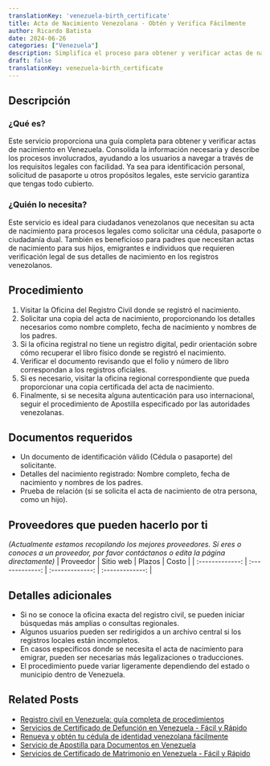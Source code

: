```yaml
---
translationKey: 'venezuela-birth_certificate'
title: Acta de Nacimiento Venezolana - Obtén y Verifica Fácilmente
author: Ricardo Batista
date: 2024-06-26
categories: ["Venezuela"]
description: Simplifica el proceso para obtener y verificar actas de nacimiento venezolanas con nuestra guía paso a paso y lista de documentos esenciales.
draft: false
translationKey: venezuela-birth_certificate
---
```


## Descripción
### ¿Qué es?
Este servicio proporciona una guía completa para obtener y verificar actas de nacimiento en Venezuela. Consolida la información necesaria y describe los procesos involucrados, ayudando a los usuarios a navegar a través de los requisitos legales con facilidad. Ya sea para identificación personal, solicitud de pasaporte u otros propósitos legales, este servicio garantiza que tengas todo cubierto.

### ¿Quién lo necesita?
Este servicio es ideal para ciudadanos venezolanos que necesitan su acta de nacimiento para procesos legales como solicitar una cédula, pasaporte o ciudadanía dual. También es beneficioso para padres que necesitan actas de nacimiento para sus hijos, emigrantes e individuos que requieren verificación legal de sus detalles de nacimiento en los registros venezolanos.

## Procedimiento

1. Visitar la Oficina del Registro Civil donde se registró el nacimiento.
2. Solicitar una copia del acta de nacimiento, proporcionando los detalles necesarios como nombre completo, fecha de nacimiento y nombres de los padres.
3. Si la oficina registral no tiene un registro digital, pedir orientación sobre cómo recuperar el libro físico donde se registró el nacimiento.
4. Verificar el documento revisando que el folio y número de libro correspondan a los registros oficiales.
5. Si es necesario, visitar la oficina regional correspondiente que pueda proporcionar una copia certificada del acta de nacimiento.
6. Finalmente, si se necesita alguna autenticación para uso internacional, seguir el procedimiento de Apostilla especificado por las autoridades venezolanas.

## Documentos requeridos

- Un documento de identificación válido (Cédula o pasaporte) del solicitante.
- Detalles del nacimiento registrado: Nombre completo, fecha de nacimiento y nombres de los padres.
- Prueba de relación (si se solicita el acta de nacimiento de otra persona, como un hijo).

## Proveedores que pueden hacerlo por ti
_(Actualmente estamos recopilando los mejores proveedores. Si eres o conoces a un proveedor, por favor contáctanos o edita la página directamente)_
| Proveedor        |     Sitio web    |     Plazos    |       Costo      |
| :-------------: | :-------------: |  :-------------: | :-------------: |

## Detalles adicionales

- Si no se conoce la oficina exacta del registro civil, se pueden iniciar búsquedas más amplias o consultas regionales.
- Algunos usuarios pueden ser redirigidos a un archivo central si los registros locales están incompletos.
- En casos específicos donde se necesita el acta de nacimiento para emigrar, pueden ser necesarias más legalizaciones o traducciones.
- El procedimiento puede variar ligeramente dependiendo del estado o municipio dentro de Venezuela.


## Related Posts

- [Registro civil en Venezuela: guía completa de procedimientos](https://tramitit.com/es/guides/venezuela/inscripción_en_el_registro_civil/)
- [Servicios de Certificado de Defunción en Venezuela - Fácil y Rápido](https://tramitit.com/es/guides/venezuela/certificado_de_defunción/)
- [Renueva y obtén tu cédula de identidad venezolana fácilmente](https://tramitit.com/es/guides/venezuela/cédula_de_identidad/)
- [Servicio de Apostilla para Documentos en Venezuela](https://tramitit.com/es/guides/venezuela/apostilla_de_documentos/)
- [Servicios de Certificado de Matrimonio en Venezuela - Fácil y Rápido](https://tramitit.com/es/guides/venezuela/certificado_de_matrimonio/)
